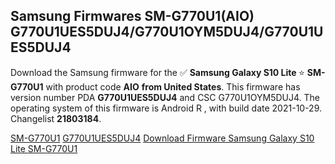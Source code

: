 <h2>Samsung Firmwares SM-G770U1(AIO) G770U1UES5DUJ4/G770U1OYM5DUJ4/G770U1UES5DUJ4</h2>
Download the Samsung firmware for the ✅ <strong>Samsung Galaxy S10 Lite </strong> ⭐ <strong>SM-G770U1</strong> with product code <strong>AIO</strong> <strong> from United States</strong>. This firmware has version number PDA <strong>G770U1UES5DUJ4</strong> and CSC G770U1OYM5DUJ4. The operating system of this firmware is Android R , with build date 2021-10-29. Changelist <strong>21803184</strong>.


[SM-G770U1](https://samfirm.shop/samsung/model/SM-G770U1)
[G770U1UES5DUJ4](https://samfirm.shop/samsung/pda/G770U1UES5DUJ4)
[Download Firmware Samsung Galaxy S10 Lite SM-G770U1](https://samfirm.shop/samsung/firmware/469557)
